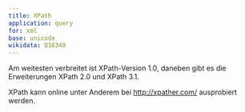 ```yaml
---
title: XPath
application: query
for: xml
base: unicode
wikidata: Q16340
---
```


Am weitesten verbreitet ist XPath-Version 1.0, daneben gibt es die Erweiterungen XPath 2.0 und XPath 3.1.

XPath kann online unter Anderem bei <http://xpather.com/> ausprobiert werden.
